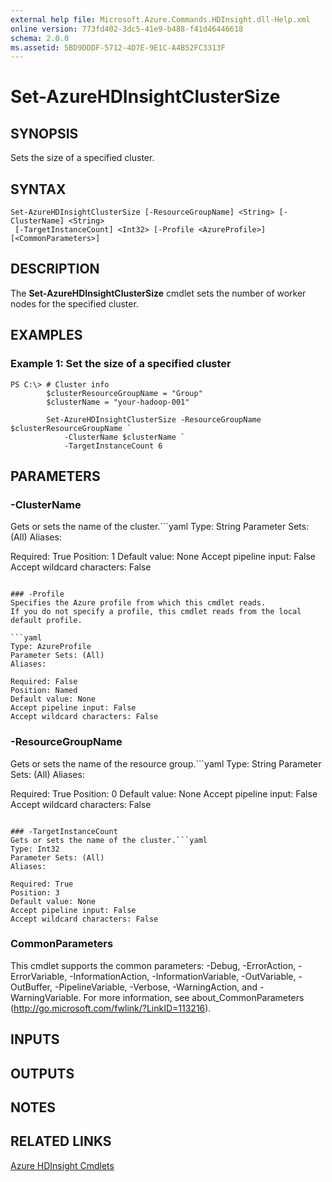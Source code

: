 ```yaml
---
external help file: Microsoft.Azure.Commands.HDInsight.dll-Help.xml
online version: 773fd402-3dc5-41e9-b488-f41d46446618
schema: 2.0.0
ms.assetid: 5BD9DDDF-5712-4D7E-9E1C-A4B52FC3313F
---
```


# Set-AzureHDInsightClusterSize

## SYNOPSIS
Sets the size of a specified cluster.

## SYNTAX

```
Set-AzureHDInsightClusterSize [-ResourceGroupName] <String> [-ClusterName] <String>
 [-TargetInstanceCount] <Int32> [-Profile <AzureProfile>] [<CommonParameters>]
```

## DESCRIPTION
The **Set-AzureHDInsightClusterSize** cmdlet sets the number of worker nodes for the specified cluster.

## EXAMPLES

### Example 1: Set the size of a specified cluster
```
PS C:\> # Cluster info
        $clusterResourceGroupName = "Group"
        $clusterName = "your-hadoop-001"

        Set-AzureHDInsightClusterSize -ResourceGroupName $clusterResourceGroupName `
            -ClusterName $clusterName `
            -TargetInstanceCount 6
```

## PARAMETERS

### -ClusterName
Gets or sets the name of the cluster.```yaml
Type: String
Parameter Sets: (All)
Aliases: 

Required: True
Position: 1
Default value: None
Accept pipeline input: False
Accept wildcard characters: False
```

### -Profile
Specifies the Azure profile from which this cmdlet reads.
If you do not specify a profile, this cmdlet reads from the local default profile.

```yaml
Type: AzureProfile
Parameter Sets: (All)
Aliases: 

Required: False
Position: Named
Default value: None
Accept pipeline input: False
Accept wildcard characters: False
```

### -ResourceGroupName
Gets or sets the name of the resource group.```yaml
Type: String
Parameter Sets: (All)
Aliases: 

Required: True
Position: 0
Default value: None
Accept pipeline input: False
Accept wildcard characters: False
```

### -TargetInstanceCount
Gets or sets the name of the cluster.```yaml
Type: Int32
Parameter Sets: (All)
Aliases: 

Required: True
Position: 3
Default value: None
Accept pipeline input: False
Accept wildcard characters: False
```

### CommonParameters
This cmdlet supports the common parameters: -Debug, -ErrorAction, -ErrorVariable, -InformationAction, -InformationVariable, -OutVariable, -OutBuffer, -PipelineVariable, -Verbose, -WarningAction, and -WarningVariable. For more information, see about_CommonParameters (http://go.microsoft.com/fwlink/?LinkID=113216).

## INPUTS

## OUTPUTS

## NOTES

## RELATED LINKS

[Azure HDInsight Cmdlets](.\AzureRM.HDInsight.md)


